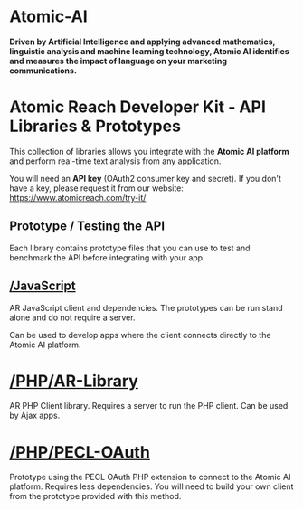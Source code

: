# Atomic-AI
**Driven by Artificial Intelligence and applying advanced mathematics, linguistic analysis and machine learning technology, Atomic AI identifies and measures the impact of language on your marketing communications.** 

# Atomic Reach Developer Kit - API Libraries &amp; Prototypes

This collection of libraries allows you integrate with the **Atomic AI platform** and perform real-time text analysis from any application.

You will need an **API key** (OAuth2 consumer key and secret). If you don't have a key, please request it from our website: https://www.atomicreach.com/try-it/

## Prototype / Testing the API

Each library contains prototype files that you can use to test and benchmark the API before integrating with your app.

## [/JavaScript](https://github.com/siremi/Atomic-AI/tree/master/JavaScript)

AR JavaScript client and dependencies. The prototypes can be run stand alone and do not require a server.

Can be used to develop apps where the client connects directly to the Atomic AI platform.

# [/PHP/AR-Library](https://github.com/siremi/Atomic-AI/tree/master/PHP/AR-Library)

AR PHP Client library. Requires a server to run the PHP client. Can be used by Ajax apps.

# [/PHP/PECL-OAuth](https://github.com/siremi/Atomic-AI/tree/master/PHP/PECL-OAuth)

Prototype using the PECL OAuth PHP extension to connect to the Atomic AI platform. Requires less dependencies.
You will need to build your own client from the prototype provided with this method.

